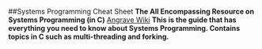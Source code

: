 ##Systems Programming Cheat Sheet
**The All Encompassing Resource on Systems Programming (in C)**
[Angrave Wiki](https://github.com/angrave/SystemProgramming/wiki) **This is the guide that has everything you need to know about Systems Programming. Contains topics in C such as multi-threading and forking.**